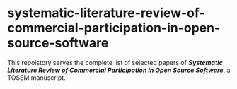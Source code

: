 # systematic-literature-review-of-commercial-participation-in-open-source-software

This repoistory serves the complete list of selected papers of ***Systematic Literature Review of Commercial Participation in Open Source Software***, a TOSEM manuscript.

